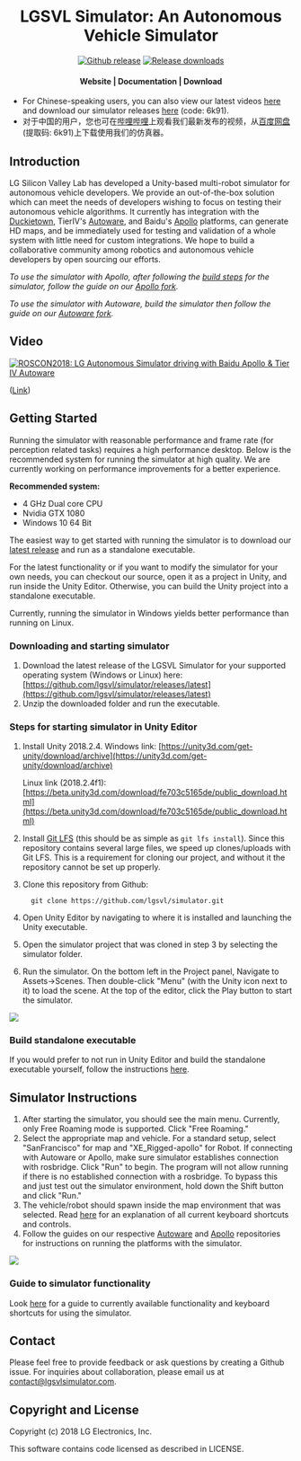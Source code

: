<h1 align="center">LGSVL Simulator:  An Autonomous Vehicle Simulator</h1>

<div align="center">
<a href="https://github.com/lgsvl/simulator/releases/latest">
<img src="https://img.shields.io/github/release-pre/lgsvl/simulator.svg" alt="Github release" /></a>
<a href="">
<img src="https://img.shields.io/github/downloads/lgsvl/simulator/total.svg" alt="Release downloads" /></a>
</div>
<div align="center">
  <h4>
    <a href="https://lgsvlsimulator.com" style="text-decoration: none">
    Website</a>
    <span> | </span>
    <a href="https://lgsvlsimulator.com/docs" style="text-decoration: none">
    Documentation</a>
    <span> | </span>
    <a href="https://github.com/lgsvl/simulator/releases/latest" style="text-decoration: none">
    Download</a>
  </h4>
</div>

- For Chinese-speaking users, you can also view our latest videos [here](https://space.bilibili.com/412295691) and download our simulator releases [here](https://pan.baidu.com/s/1M33ysJYZfi4vya41gmB0rw) (code: 6k91).
- 对于中国的用户，您也可在[哔哩哔哩](https://space.bilibili.com/412295691)上观看我们最新发布的视频，从[百度网盘](https://pan.baidu.com/s/1M33ysJYZfi4vya41gmB0rw)(提取码: 6k91)上下载使用我们的仿真器。

## Introduction

LG Silicon Valley Lab has developed a Unity-based multi-robot simulator for autonomous vehicle developers. We provide an out-of-the-box solution which can meet the needs of developers wishing to focus on testing their autonomous vehicle algorithms. It currently has integration with the [Duckietown](https://github.com/lgsvl/duckietown2), TierIV's [Autoware](https://github.com/lgsvl/Autoware), and Baidu's [Apollo](https://github.com/lgsvl/apollo) platforms, can generate HD maps, and be immediately used for testing and validation of a whole system with little need for custom integrations. We hope to build a collaborative community among robotics and autonomous vehicle developers by open sourcing our efforts. 

*To use the simulator with Apollo, after following the [build steps](Docs/build-instructions.md) for the simulator, follow the guide on our [Apollo fork](https://github.com/lgsvl/apollo).*

*To use the simulator with Autoware, build the simulator then follow the guide on our [Autoware fork](https://github.com/lgsvl/Autoware).*



## Video

[![ROSCON2018: LG Autonomous Simulator driving with Baidu Apollo & Tier IV Autoware](Docs/docs/images/readme-thumbnail.jpg)](https://www.youtube.com/watch?v=NgW1P75wiuA&)

([Link](https://www.youtube.com/watch?v=NgW1P75wiuA&))



## Getting Started

Running the simulator with reasonable performance and frame rate (for perception related tasks) requires a high performance desktop. Below is the recommended system for running the simulator at high quality. We are currently working on performance improvements for a better experience. 

**Recommended system:**

- 4 GHz Dual core CPU
- Nvidia GTX 1080
- Windows 10 64 Bit

The easiest way to get started with running the simulator is to download our [latest release](https://github.com/lgsvl/simulator/releases/latest) and run as a standalone executable.

For the latest functionality or if you want to modify the simulator for your own needs, you can checkout our source, open it as a project in Unity, and run inside the Unity Editor. Otherwise, you can build the Unity project into a standalone executable.

Currently, running the simulator in Windows yields better performance than running on Linux. 

### Downloading and starting simulator

1. Download the latest release of the LGSVL Simulator for your supported operating system (Windows or Linux) here: [https://github.com/lgsvl/simulator/releases/latest](https://github.com/lgsvl/simulator/releases/latest)
2. Unzip the downloaded folder and run the executable.

### Steps for starting simulator in Unity Editor

1. Install Unity 2018.2.4. Windows link: [https://unity3d.com/get-unity/download/archive](https://unity3d.com/get-unity/download/archive)

   Linux link (2018.2.4f1): [https://beta.unity3d.com/download/fe703c5165de/public_download.html](https://beta.unity3d.com/download/fe703c5165de/public_download.html)

2. Install [Git LFS](https://git-lfs.github.com/) (this should be as simple as `git lfs install`). Since this repository contains several large files, we speed up clones/uploads with Git LFS. This is a requirement for cloning our project, and without it the repository cannot be set up properly. 

3. Clone this repository from Github:

    ```
      git clone https://github.com/lgsvl/simulator.git
    ```

4. Open Unity Editor by navigating to where it is installed and launching the Unity executable.

5. Open the simulator project that was cloned in step 3 by selecting the simulator folder.

6. Run the simulator. On the bottom left in the Project panel, Navigate to Assets->Scenes. Then double-click "Menu" (with the Unity icon next to it) to load the scene. At the top of the editor, click the Play button to start the simulator.

![](Docs/docs/images/readme-editor-menu.jpg)



### Build standalone executable

If you would prefer to not run in Unity Editor and build the standalone executable yourself, follow the instructions [here](Docs/build-instructions.md).



## Simulator Instructions

1. After starting the simulator, you should see the main menu. Currently, only Free Roaming mode is supported. Click "Free Roaming." 
2. Select the appropriate map and vehicle.  For a standard setup, select "SanFrancisco" for map and "XE_Rigged-apollo" for Robot. If connecting with Autoware or Apollo, make sure simulator establishes connection with rosbridge. Click "Run" to begin. The program will not allow running if there is no established connection with a rosbridge. To bypass this and just test out the simulator environment, hold down the Shift button and click "Run."
3. The vehicle/robot should spawn inside the map environment that was selected. Read [here](Docs/keyboard-shortcuts.md) for an explanation of all current keyboard shortcuts and controls.
4. Follow the guides on our respective [Autoware](https://github.com/lgsvl/Autoware) and [Apollo](https://github.com/lgsvl/apollo) repositories for instructions on running the platforms with the simulator.

![](Docs/docs/images/readme-simulator.jpg)



### Guide to simulator functionality

Look [here](Docs/keyboard-shortcuts.md) for a guide to currently available functionality and keyboard shortcuts for using the simulator.



## Contact

Please feel free to provide feedback or ask questions by creating a Github issue. For inquiries about collaboration, please email us at contact@lgsvlsimulator.com.




## Copyright and License

Copyright (c) 2018 LG Electronics, Inc.

This software contains code licensed as described in LICENSE.
